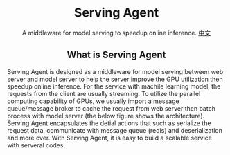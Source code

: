 <h1 align="center">Serving Agent</h1>

<p align="center">
A  middleware for model serving to speedup online inference.
<a href="./README_zh.md">中文</a>
</p>

<h2 align="center">What is Serving Agent</h2>


Serving Agent is designed as a middleware for model serving between web server and model server to help the server improve the GPU utilization
then speedup online inference.
For the service with machile learning model, the requests from the client are usually streaming.
To utilize the parallel computing capability of GPUs, we usually import a message queue/message broker to cache the request from web server then batch process with model server (the below figure shows the architecture). Serving Agent encapsulates the detial actions that such as serialize the request data, communicate with message queue (redis) and deserialization and more over. With Serving Agent, it is easy to build a scalable service with serveral codes.